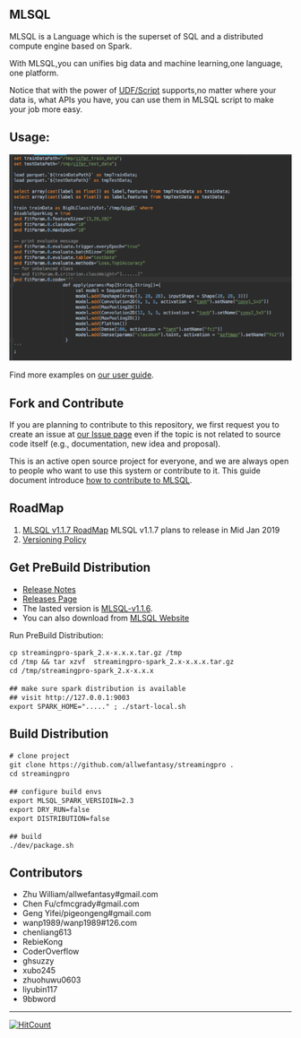 ## MLSQL

MLSQL is a Language which is the superset of SQL and  a distributed compute engine based on Spark. 

With MLSQL,you can unifies big data and machine learning,one language, one platform.

Notice that with the power of [UDF/Script](https://github.com/allwefantasy/streamingpro/blob/master/docs/en/mlsql-script-support.md) supports,no matter where your data is, what APIs you have, 
you can use them in MLSQL script to make your job more easy. 

## Usage:

![](https://github.com/allwefantasy/streamingpro/raw/master/images/WX20181106-164911.png)

Find more examples on [our user guide](https://github.com/allwefantasy/streamingpro/blob/master/docs/docv2/user-guide.md).

## Fork and Contribute

If you are planning to contribute to this repository, we first request you to create an issue at [our Issue page](https://github.com/allwefantasy/streamingpro/issues)
even if the topic is not related to source code itself (e.g., documentation, new idea and proposal).

This is an active open source project for everyone,
and we are always open to people who want to use this system or contribute to it.
This guide document introduce [how to contribute to MLSQL](https://github.com/allwefantasy/streamingpro/blob/master/docs/docv2/contribute/contribute.md).

## RoadMap

1. [MLSQL v1.1.7 RoadMap](https://www.jianshu.com/p/622ff0c7beb1) MLSQL v1.1.7 plans to release in Mid Jan 2019 
2. [Versioning Policy](https://github.com/allwefantasy/streamingpro/blob/master/docs/docv2/contribute/release.md)



## Get PreBuild Distribution

* [Release Notes](https://github.com/allwefantasy/streamingpro/tree/master/docs/docv2/release_notes)
* [Releases Page](https://github.com/allwefantasy/streamingpro/releases)
* The lasted version is [MLSQL-v1.1.6](https://github.com/allwefantasy/streamingpro/releases/tag/v1.1.6).
* You can also download from [MLSQL Website](http://download.mlsql.tech/mlsql-1.1.6/)


Run PreBuild Distribution:

```shell
cp streamingpro-spark_2.x-x.x.x.tar.gz /tmp
cd /tmp && tar xzvf  streamingpro-spark_2.x-x.x.x.tar.gz
cd /tmp/streamingpro-spark_2.x-x.x.x

## make sure spark distribution is available
## visit http://127.0.0.1:9003
export SPARK_HOME="....." ; ./start-local.sh
```

## Build Distribution


```shell
# clone project
git clone https://github.com/allwefantasy/streamingpro .
cd streamingpro

## configure build envs
export MLSQL_SPARK_VERSIOIN=2.3
export DRY_RUN=false 
export DISTRIBUTION=false

## build  
./dev/package.sh
```

## Contributors

* Zhu William/allwefantasy#gmail.com
* Chen Fu/cfmcgrady#gmail.com
* Geng Yifei/pigeongeng#gmail.com
* wanp1989/wanp1989#126.com
* chenliang613
* RebieKong
* CoderOverflow
* ghsuzzy
* xubo245
* zhuohuwu0603
* liyubin117
* 9bbword


----------
[![HitCount](http://hits.dwyl.io/allwefantasy/streamingpro.svg)](http://hits.dwyl.io/allwefantasy/streamingpro)

